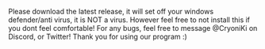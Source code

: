 Please download the latest release, it will set off your windows defender/anti virus, it is NOT a virus. However feel free to not install this if you dont feel comfortable! For any bugs, feel free to message @CryoniKi on Discord, or Twitter! Thank you for using our program :)
